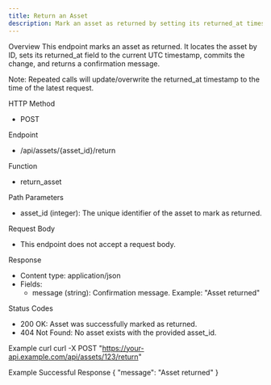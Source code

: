 ```yaml
---
title: Return an Asset
description: Mark an asset as returned by setting its returned_at timestamp to the current UTC time and saving the change.
---
```


Overview
This endpoint marks an asset as returned. It locates the asset by ID, sets its returned_at field to the current UTC timestamp, commits the change, and returns a confirmation message.

Note: Repeated calls will update/overwrite the returned_at timestamp to the time of the latest request.

HTTP Method
- POST

Endpoint
- /api/assets/{asset_id}/return

Function
- return_asset

Path Parameters
- asset_id (integer): The unique identifier of the asset to mark as returned.

Request Body
- This endpoint does not accept a request body.

Response
- Content type: application/json
- Fields:
  - message (string): Confirmation message. Example: "Asset returned"

Status Codes
- 200 OK: Asset was successfully marked as returned.
- 404 Not Found: No asset exists with the provided asset_id.

Example curl
curl -X POST "https://your-api.example.com/api/assets/123/return"

Example Successful Response
{
  "message": "Asset returned"
}